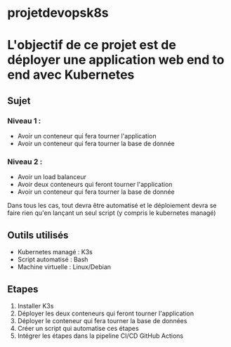 # projetdevopsk8s

<h1> L'objectif de ce projet est de déployer une application web end to end avec Kubernetes </h1>

<h2> Sujet </h2>
<h3> Niveau 1 : </h3>
<ul> 
  <li> Avoir un conteneur qui fera tourner l'application </li>
  <li> Avoir un conteneur qui fera tourner la base de donnée </li>
</ul>
<h3> Niveau 2 : </h3>
<ul> 
  <li> Avoir un load balanceur </li>
  <li> Avoir deux conteneurs qui feront tourner l'application </li>
  <li> Avoir un conteneur qui fera tourner la base de donnée </li>
</ul>
<p> Dans tous les cas, tout devra être automatisé et le déploiement devra se faire rien qu'en lançant un seul script (y compris le kubernetes managé) </p>

<h2> Outils utilisés </h2>
<ul>
  <li> Kubernetes managé : K3s </li>
  <li> Script automatisé : Bash </li>
  <li> Machine virtuelle : Linux/Debian </li>  
</ul>

<h2> Etapes </h2>
<ol>
  <li> Installer K3s </li>
  <li> Déployer les deux conteneurs qui feront tourner l'application </li>
  <li> Déployer le conteneur qui fera tourner la base de données </li>  
  <li> Créer un script qui automatise ces étapes </li>
  <li> Intégrer les étapes dans la pipeline CI/CD GitHub Actions </li>
</ol>
